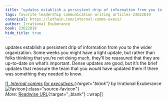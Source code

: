 ```yaml
---
title: "updates establish a persistent drip of information from you to ..."
tags: favorite leadership communication writing articles-23622819
canonical: https://lethain.com/internal-comms-execs/
author: Irrational Exuberance
book: 23622819
hide_title: true
---
```


updates establish a persistent drip of information from you to the wider organization. Some weeks you might have a light update, but rather than folks thinking that you’re not doing much, they’ll be reassured that they are up-to-date on what’s important. Dense updates are good, but it’s the brief updates that reassure the team that you *would* have updated them if there was something they needed to know.


[[<cite>_[Internal comms for executives.](https://lethain.com/internal-comms-execs/){:target="_blank"}_</cite> by Irrational Exuberance ![favicon](https://s2.googleusercontent.com/s2/favicons?domain=lethain.com){:class="source-favicon"}<br>
_More_: [Readwise URL](https://readwise.io/open/462585636){:target="_blank"}
::wrap]]